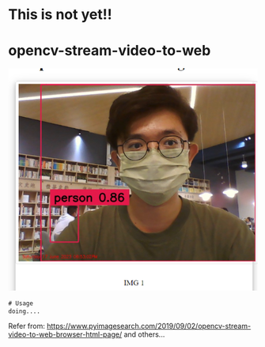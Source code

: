 # This is not yet!!
# opencv-stream-video-to-web

![sample](images/sample.png)

```
# Usage
doing....
```

Refer from: https://www.pyimagesearch.com/2019/09/02/opencv-stream-video-to-web-browser-html-page/
            and others...
